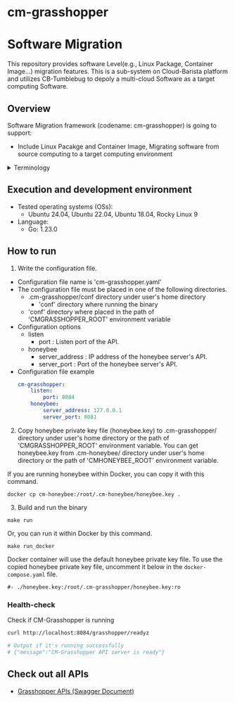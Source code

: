 # cm-grasshopper

# Software Migration
This repository provides software Level(e.g., Linux Package, Container Image...) migration features. This is a sub-system on Cloud-Barista platform and utilizes CB-Tumblebug to depoly a multi-cloud Software as a target computing Software.

## Overview

Software Migration framework (codename: cm-grasshopper) is going to support:

* Include Linux Pacakge and Container Image, Migrating software from source computing to a target computing environment


<details>
    <summary>Terminology</summary>

* Source Computing  
  The source computing, serving as the target for configuration and information collection, for the migration to multi-cloud
* Target Computing  
  The target computing is migration target as multi-cloud

</details>

## Execution and development environment
* Tested operating systems (OSs):
  * Ubuntu 24.04, Ubuntu 22.04, Ubuntu 18.04, Rocky Linux 9
* Language:
  * Go: 1.23.0

## How to run

1. Write the configuration file.
  - Configuration file name is 'cm-grasshopper.yaml'
  - The configuration file must be placed in one of the following directories.
    - .cm-grasshopper/conf directory under user's home directory
      - 'conf' directory where running the binary
    - 'conf' directory where placed in the path of 'CMGRASSHOPPER_ROOT' environment variable
  - Configuration options
    - listen
      - port : Listen port of the API.
    - honeybee
      - server_address : IP address of the honeybee server's API.
      - server_port : Port of the honeybee server's API.
  - Configuration file example
    ```yaml
    cm-grasshopper:
        listen:
            port: 8084
        honeybee:
            server_address: 127.0.0.1
            server_port: 8081
    ```

2. Copy honeybee private key file (honeybee.key) to .cm-grasshopper/ directory under user's home directory or the path of 'CMGRASSHOPPER_ROOT' environment variable.
You can get honeybee.key from .cm-honeybee/ directory under user's home directory or the path of 'CMHONEYBEE_ROOT' environment variable.

If you are running honeybee within Docker, you can copy it with this command.

 ```shell
 docker cp cm-honeybee:/root/.cm-honeybee/honeybee.key .
 ```

3. Build and run the binary
 ```shell
 make run
 ```

Or, you can run it within Docker by this command.
 ```shell
 make run_docker
 ```

Docker container will use the default honeybee private key file.
To use the copied honeybee private key file, uncomment it below in the `docker-compose.yaml` file.
```shell
#- ./honeybee.key:/root/.cm-grasshopper/honeybee.key:ro
```

### Health-check

Check if CM-Grasshopper is running

```bash
curl http://localhost:8084/grasshopper/readyz

# Output if it's running successfully
# {"message":"CM-Grasshopper API server is ready"}
```

## Check out all APIs
* [Grasshopper APIs (Swagger Document)](https://cloud-barista.github.io/cb-tumblebug-api-web/?url=https://raw.githubusercontent.com/cloud-barista/cm-grasshopper/main/pkg/api/rest/docs/swagger.yaml)
